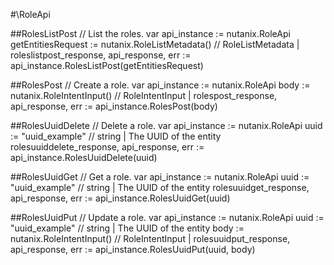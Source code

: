 #\RoleApi

##RolesListPost
//  List the roles.
var api_instance := nutanix.RoleApi
getEntitiesRequest := nutanix.RoleListMetadata() // RoleListMetadata |
roleslistpost_response, api_response, err := api_instance.RolesListPost(getEntitiesRequest)

##RolesPost
//  Create a role.
var api_instance := nutanix.RoleApi
body := nutanix.RoleIntentInput() // RoleIntentInput |
rolespost_response, api_response, err := api_instance.RolesPost(body)

##RolesUuidDelete
//  Delete a role.
var api_instance := nutanix.RoleApi
uuid := "uuid_example" // string | The UUID of the entity
rolesuuiddelete_response, api_response, err := api_instance.RolesUuidDelete(uuid)

##RolesUuidGet
//  Get a role.
var api_instance := nutanix.RoleApi
uuid := "uuid_example" // string | The UUID of the entity
rolesuuidget_response, api_response, err := api_instance.RolesUuidGet(uuid)

##RolesUuidPut
//  Update a role.
var api_instance := nutanix.RoleApi
uuid := "uuid_example" // string | The UUID of the entity
body := nutanix.RoleIntentInput() // RoleIntentInput |
rolesuuidput_response, api_response, err := api_instance.RolesUuidPut(uuid, body)
